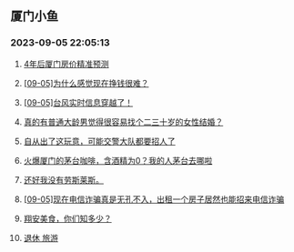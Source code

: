 ## 厦门小鱼 
### 2023-09-05 22:05:13

1. [4年后厦门房价精准预测](http://bbs.xmfish.com/read-htm-tid-18066386.html)

2. [[09-05]为什么感觉现在挣钱很难？](http://bbs.xmfish.com/read-htm-tid-18066551.html)

3. [[09-05]台风实时信息穿越了！](http://bbs.xmfish.com/read-htm-tid-18066398.html)

4. [真的有普通大龄男觉得很容易找个二三十岁的女性结婚？](http://bbs.xmfish.com/read-htm-tid-18066432.html)

5. [自从出了这玩意，可能交警大队都要招人了](http://bbs.xmfish.com/read-htm-tid-18066697.html)

6. [火爆厦门的茅台咖啡，含酒精为0？我的人茅台去哪啦](http://bbs.xmfish.com/read-htm-tid-18066425.html)

7. [还好我没有劳斯莱斯。](http://bbs.xmfish.com/read-htm-tid-18066632.html)

8. [[09-05]现在电信诈骗真是无孔不入，出租一个房子居然也能招来电信诈骗](http://bbs.xmfish.com/read-htm-tid-18066444.html)

9. [翔安美食，你们知多少？](http://bbs.xmfish.com/read-htm-tid-18066649.html)

10. [退休  旅游](http://bbs.xmfish.com/read-htm-tid-18066403.html)

